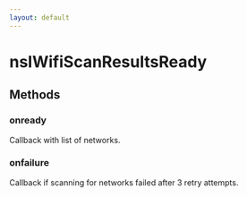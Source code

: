 ```yaml
---
layout: default
---
```


# nsIWifiScanResultsReady #

## Methods ##

### onready ###

Callback with list of networks.


### onfailure ###

Callback if scanning for networks failed after 3 retry attempts.

